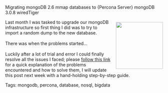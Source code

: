 Migrating mongoDB 2.6 mmap databases to {Percona Server} mongoDB 3.0.8 wiredTiger

<!-- <div class="box-shadow"> -->
<a href="http://www.mongodb.org">
<img src="https://raw.githubusercontent.com/i90rr/i90rr.github.io/master/resources/img/mongodb.png" width="150" height="150" align="right" style="margin-left: 17px" vspace="8px">
</a>


Last month I was tasked to upgrade our mongoDB infrastructure so first thing I did was to try to import a random dump to the new database.
<br><br>
There was when the problems started...
<br><br>
Luckily after a lot of trial and error I could finally resolve all the issues I faced; please [follow this link](https://www.percona.com/forums/questions-discussions/percona-server-for-mongodb/43561-mongorestore-hangs-restoring-a-mongodb-2-6-dump-to-a-ps-for-mongodb-3-0-8-wiredtiger "Mongorestore hangs restoring a MongoDB 2.6 dump to a PS for MongoDB 3.0.8 wiredTiger") for a quick explanation of the problems encountered and how to solve them, I will update this post next week with a hand-holding step-by-step guide.

Tags: mongodb, percona, database, nosql, bigdata
